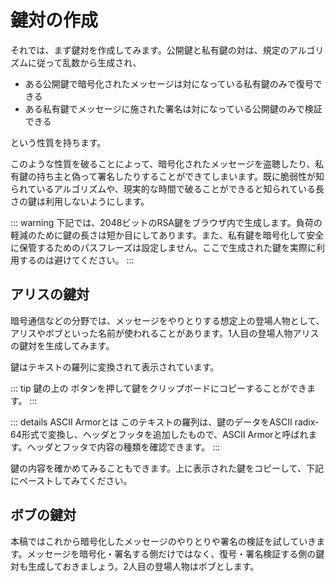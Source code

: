 # 鍵対の作成
それでは、まず鍵対を作成してみます。公開鍵と私有鍵の対は、規定のアルゴリズムに従って乱数から生成され、

- ある公開鍵で暗号化されたメッセージは対になっている私有鍵のみで復号できる
- ある私有鍵でメッセージに施された署名は対になっている公開鍵のみで検証できる

という性質を持ちます。

このような性質を破ることによって、暗号化されたメッセージを盗聴したり、私有鍵の持ち主と偽って署名したりすることができてしまいます。既に脆弱性が知られているアルゴリズムや、現実的な時間で破ることができると知られている長さの鍵は利用しないようにします。

::: warning
下記では、2048ビットのRSA鍵をブラウザ内で生成します。負荷の軽減のために鍵の長さは短か目にしてあります。また、私有鍵を暗号化して安全に保管するためのパスフレーズは設定しません。ここで生成された鍵を実際に利用するのは避けてください。
:::

## アリスの鍵対
暗号通信などの分野では、メッセージをやりとりする想定上の登場人物として、アリスやボブといった名前が使われることがあります。1人目の登場人物アリスの鍵対を生成してみます。

<ClientOnly><RsaKey owner="Alice" defaultName="Alice" defaultEmail="alice@example.com" /></ClientOnly>

鍵はテキストの羅列に変換されて表示されています。

::: tip
鍵の上の <Fa-Copy /> ボタンを押して鍵をクリップボードにコピーすることができます。
:::

::: details ASCII Armorとは
このテキストの羅列は、鍵のデータをASCII radix-64形式で変換し、ヘッダとフッタを追加したもので、ASCII Armorと呼ばれます。ヘッダとフッタで内容の種類を確認できます。
:::

鍵の内容を確かめてみることもできます。上に表示された鍵をコピーして、下記にペーストしてみてください。

<ClientOnly><ReadKey /></ClientOnly>

## ボブの鍵対
本稿ではこれから暗号化したメッセージのやりとりや署名の検証を試していきます。メッセージを暗号化・署名する側だけではなく、復号・署名検証する側の鍵対も生成しておきましょう。2人目の登場人物はボブとします。

<ClientOnly><RsaKey owner="Bob" defaultName="Bob" defaultEmail="bob@example.com" /></ClientOnly>
